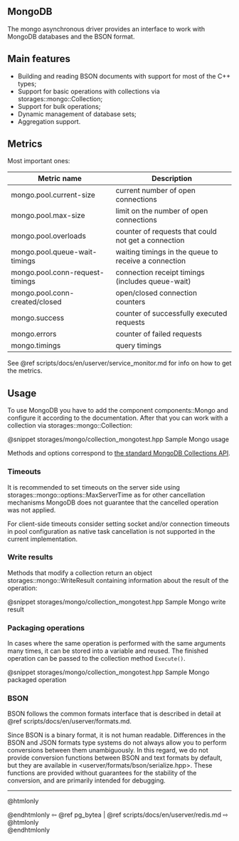 ## MongoDB

The mongo asynchronous driver provides an interface to work with MongoDB
databases and the BSON format.

## Main features
* Building and reading BSON documents with support for most of the C++ types;
* Support for basic operations with collections via storages::mongo::Collection;
* Support for bulk operations;
* Dynamic management of database sets;
* Aggregation support.

## Metrics

Most important ones:

| Metric name                     | Description                                          |
|---------------------------------|------------------------------------------------------|
| mongo.pool.current-size         | current number of open connections                   |
| mongo.pool.max-size             | limit on the number of open connections              |
| mongo.pool.overloads            | counter of requests that could not get a connection  |
| mongo.pool.queue-wait-timings   | waiting timings in the queue to receive a connection |
| mongo.pool.conn-request-timings | connection receipt timings (includes queue-wait)     |
| mongo.pool.conn-created/closed  | open/closed connection counters                      |
| mongo.success                   | counter of successfully executed requests            |
| mongo.errors                    | counter of failed requests                           |
| mongo.timings                   | query timings                                        |

See @ref scripts/docs/en/userver/service_monitor.md for info on how to get the metrics.


## Usage

To use MongoDB you have to add the component components::Mongo and configure it
according to the documentation. After that you can work with a collection via
storages::mongo::Collection:

@snippet storages/mongo/collection_mongotest.hpp  Sample Mongo usage

Methods and options correspond to [the standard MongoDB Collections API](https://docs.mongodb.com/manual/reference/method/#collection).


### Timeouts

It is recommended to set timeouts on the server side using
storages::mongo::options::MaxServerTime as for other cancellation mechanisms
MongoDB does not guarantee that the cancelled operation was not applied.

For client-side timeouts consider setting socket and/or connection timeouts
in pool configuration as native task cancellation is not supported in the
current implementation.


### Write results

Methods that modify a collection return an object storages::mongo::WriteResult
containing information about the result of the operation:

@snippet storages/mongo/collection_mongotest.hpp  Sample Mongo write result


### Packaging operations

In cases where the same operation is performed with the same arguments many
times, it can be stored into a variable and reused. The finished operation
can be passed to the collection method `Execute()`.

@snippet storages/mongo/collection_mongotest.hpp  Sample Mongo packaged operation


### BSON

BSON follows the common formats interface that is described in detail at
@ref scripts/docs/en/userver/formats.md.

Since BSON is a binary format, it is not human readable. Differences
in the BSON and JSON formats type systems do not always allow you to perform
conversions between them unambiguously. In this regard, we do not provide
conversion functions between BSON and text formats by default, but they are
available in <userver/formats/bson/serialize.hpp>. These functions are provided
without guarantees for the stability of the conversion, and are primarily
intended for debugging.

----------

@htmlonly <div class="bottom-nav"> @endhtmlonly
⇦ @ref pg_bytea | @ref scripts/docs/en/userver/redis.md ⇨
@htmlonly </div> @endhtmlonly
